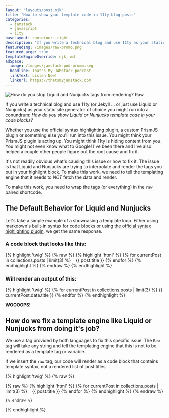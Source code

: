 ```yaml
---
layout: "layouts/post.njk"
title: "How to show your template code in 11ty blog posts"
categories:
  - jamstack
  - javascript
  - 11ty
baseLayout: container--right
description: "If you write a technical blog and use 11ty as your static site generator of choice you might run into a conundrum: How do you show Liquid or Nunjucks template code in your code blocks."
featuredImg: /images/raw-promo.png
featuredLarge: true
templateEngineOverride: njk, md
adSpace: 
  image: /images/jamstack-pod-promo.svg
  headline: That's My JAMstack podcast
  linkText: Listen Now!
  linkUrl: https://thatsmyjamstack.com
---
```


![How do you stop Liquid and Nunjucks tags from rendering? Raw](/images/raw-topper.png)

If you write a technical blog and use 11ty (or Jekyll ... or just use Liquid or Nunjucks) as your static site generator of choice you might run into a conundrum: *How do you show Liquid or Nunjucks template code in your code blocks?*

Whether you use the official syntax highlighting plugin, a custom PrismJS plugin or something else you'll run into this issue. You might think your PrismJS plugin is acting up. You might think 11ty is hiding content from you. You might not even know what to Google! I've been there and I've also helped a couple other people figure out the root cause and fix it.

It's not readily obvious what's causing this issue or how to fix it. The issue is that Liquid and Nunjucks are trying to interpolate and render the tags you put in your highlight block. To make this work, we need to tell the templating engine that it needs to *NOT* fetch the data and render.

To make this work, you need to wrap the tags (or everything) in the `raw` paired shortcode.

## The Default Behavior for Liquid and Nunjucks

Let's take a simple example of a showcasing a template loop. Either using markdown's built-in syntax for code blocks or using [the official syntax highlighting plugin](https://github.com/11ty/eleventy-plugin-syntaxhighlight), we get the same response. 

### A code block that looks like this:

{% highlight 'twig' %}
{% raw %}
{% highlight 'html' %}
    {% for currentPost in collections.posts | limit(3)  %}
       {{ post.title }}
    {% endfor %}
{% endhighlight %}
{% endraw %}
{% endhighlight %}

### Will render an output of this:

{% highlight 'twig' %}
{% for currentPost in collections.posts | limit(3)  %}
{{ currentPost.data.title }}
{% endfor %}
{% endhighlight %}

**WOOOOPS!**

## How do we fix a template engine like Liquid or Nunjucks from doing it's job?

We use a tag provided by both languages to fix this specific issue. The `Raw` tag will take any string and tell the templating engine that this is not to be rendered as a template tag or variable.

If we insert the `raw` tag, our code will render as a code block that contains template syntax, not a rendered list of post titles.

{% highlight 'twig' %}
    {% raw %}

{% raw %}
    {% highlight 'html' %}
        {% for currentPost in collections.posts | limit(3)  %}
           {{ post.title }}
        {% endfor %}
    {% endhighlight %}
{% endraw %}

    {% endraw %}

{% endhighlight %}